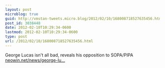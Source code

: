 ```yaml
---
layout: post
microblog: true
guid: http://vmstan-tweets.micro.blog/2012/02/10/168008718527635456.html
post_id: 3038448
date: 2012-02-10T10:29:34-0600
lastmod: 2012-02-10T10:29:34-0600
type: post
url: /2012/02/10/168008718527635456.html
---
```

George Lucas isn't all bad, reveals his opposition to SOPA/PIPA <a href="http://www.neowin.net/news/george-lucas-reveals-his-opposition-to-sopapipa">neowin.net/news/george-lu…</a>
